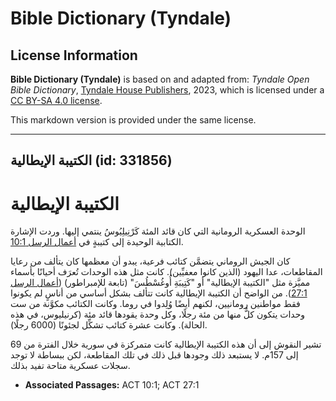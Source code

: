 # Bible Dictionary (Tyndale)

## License Information

**Bible Dictionary (Tyndale)** is based on and adapted from: _Tyndale Open Bible Dictionary_, [Tyndale House Publishers](https://tyndaleopenresources.com/), 2023, which is licensed under a [CC BY-SA 4.0 license](https://creativecommons.org/licenses/by-sa/4.0/legalcode.en).

This markdown version is provided under the same license.



--------------------------------

## الكتيبة الإيطالية (id: 331856)

الكتيبة الإيطالية
=================

الوحدة العسكرية الرومانية التي كان قائد المئة كَرْنِيلِيُوسُ ينتمي إليها. وردت الإشارة الكتابية الوحيدة إلى كتيبةٍ في [أعمال الرسل 10:1](https://ref.ly/Acts10:1).

كان الجيش الروماني يتضمَّن كتائب فرعية، يبدو أن معظمها كان يتألف من رعايا المقاطعات، عدا اليهود (الذين كانوا معفيِّين). كانت مثل هذه الوحدات تُعرَف أحيانًا بأسماء مميَّزة مثل "الكتيبة الإيطالية" أو "كَتِيبَةِ أُوغُسْطُسَ" (تابعة للإمبراطور) ([أعمال الرسل 27:1](https://ref.ly/Acts27:1)). من الواضح أن الكتيبة الإيطالية كانت تتألف بشكل أساسي من أناسٍ لم يكونوا فقط مواطنين رومانيين، لكنهم أيضًا وُلِدوا في روما. وكانت الكتائب مكوَّنة من ست وحدات يتكون كلٌّ منها من مئة رجلًا، وكل وحدة يقودها قائد مئة (كرنيليوس، في هذه الحالة). وكانت عشرة كتائب تشكِّل لجئونًا (6000 رجلًا).

تشير النقوش إلى أن هذه الكتيبة الإيطالية كانت متمركزة في سورية خلال الفترة من 69 إلى 157م. لا يستبعد ذلك وجودها قبل ذلك في تلك المقاطعة، لكن ببساطة لا توجد سجلات عسكرية متاحة تفيد بذلك.

* **Associated Passages:** ACT 10:1; ACT 27:1

